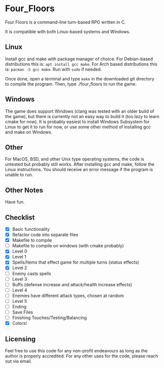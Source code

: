 # Four_Floors

Four Floors is a command-line turn-based RPG written in C.

It is compatible with both Linux-based systems and Windows.

## Linux 

Install gcc and make with package manager of choice. For Debian-based distributions
this is: `apt install gcc make`. For Arch based distributions this is: `pacman -S gcc
make`. Run with `sudo` if needed.

Once done, open a terminal and type `make` in the downloaded git directory to compile
the program. Then, type ./four_floors to run the game.

## Windows

The game does support Windows (clang was tested with an older build of the game), but
there is currently not an easy way to build it (too lazy to learn cmake for now). It
is probably easiest to install Windows Subsystem for Linux to get it to run for now,
or use some other method of installing gcc and make on Windows.

## Other

For MacOS, BSD, and other Unix type operating systems, the code is untested but
probably still works. After installing gcc and make, follow the Linux instructions.
You should receive an error message if the program is unable to run.

## Other Notes

Have fun.

## Checklist

- [x] Basic functionality
- [x] Refactor code into separate files
- [x] Makefile to compile
- [ ] Makefile to compile on windows (with cmake probably)
- [x] Level 0
- [x] Level 1
- [x] Spells/Items that effect game for multiple turns (status effects)
- [x] Level 2
- [ ] Enemy casts spells
- [ ] Level 3
- [ ] Buffs (defense increase and attack/health increase effects)
- [ ] Level 4
- [ ] Enemies have different attack types, chosen at random
- [ ] Level 5
- [ ] Ending
- [ ] Save Files
- [ ] Finishing Touches/Testing/Balancing
- [x] Colors!

## Licensing

Feel free to use this code for any non-profit endeavours as long as the author is
properly accredited. For any other uses for the code, please reach out via email.
